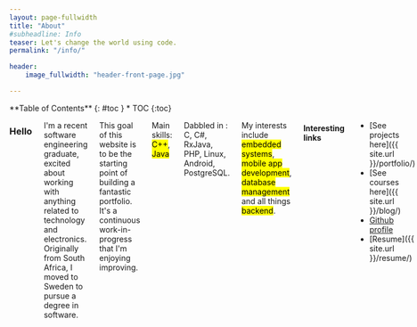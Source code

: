 ```yaml
---
layout: page-fullwidth
title: "About"
#subheadline: Info
teaser: Let's change the world using code.
permalink: "/info/"

header:
    image_fullwidth: "header-front-page.jpg"

---
```

<div class="row">
<div class="medium-4 medium-push-8 columns" markdown="1">
<div class="panel radius" markdown="1">
**Table of Contents**
{: #toc }
*  TOC
{:toc}
</div>
</div><!-- /.medium-4.columns -->
<div class="medium-8 medium-pull-4 columns" markdown="1">


### Hello

I'm a recent software engineering graduate, excited about working with anything related
to technology and electronics. Originally from South Africa, I moved to Sweden to pursue a degree in software.

This goal of this website is to be the starting point of building a fantastic portfolio.
It's a continuous work-in-progress that I'm enjoying improving.

Main skills: <mark>C++</mark>, <mark>Java</mark>

Dabbled in : C, C#, RxJava, PHP, Linux, Android, PostgreSQL.

My interests include <mark>embedded systems</mark>, <mark>mobile app development</mark>, <mark>database management</mark> and all things <mark>backend</mark>.

#### Interesting links

- [See projects here]({{ site.url }}/portfolio/)
- [See courses here]({{ site.url }}/blog/)
- [Github profile](https://github.com/moniqueaxt)
- [Resume]({{ site.url }}/resume/)


### Soft skills

- Having worked in social roles in retail, as a Fitness Coach and a Teaching Assistant, I have learned the importance of being able
to successfully work with others in a team, how to resolve conflicts, and the value of compromise, effective communication and patience.
- As a manager in two different roles I had to be responsible, organised, and able to take initiative.
- Moving abroad and studying in a second-language required perseverance, hard work and an ability to self-motivate.  

### My story

##### South Africa

While studying and working full-time in a retail management position, I started paying more 
attention to my exercise and nutrition in my free time. I discovered a love for fitness and enrolled in a 
night-program to learn more about the field. Eventually I graduated as a Personal Trainer and was able to quit my retail job to pursue fitness as a career.
Working in a private studio, I re-discovered my love of learning and specialised in pre- and post-natal training.

While I enjoyed this role immensely, the unusual working hours were not sustainable long-term and I
began considering alternative career options in Europe.

##### Sweden

Computers have always been an interest of mine; I was surrounded by relatives in the field throughout my childhood.
After finding several fantastic Software Engineering programs, Sweden was my chosen destination.
I saved enough money, sold all my possessions, and moved abroad.

Once I selected my preferred program, I began the journey of meeting the requirements: 
- *Swedish at a university level*. This is the language of instruction in my program and in 
order to qualify I completed SFI and three levels of Svenska som Andraspåk.
- *Mathematik C/3*. My grades from South Africa were not recognised, so I enrolled in Komvux
and re-did all math courses.

After completing these, I was excited to be accepted into my preferred program: [Programvaruteknik](https://www.miun.se/programvaruteknik).
This degree program is done via distance, which has given me fantastic skills in being self-motivated, disciplined and responsible.

#### Future
I'm looking forward to contributing to the field of software. 

Want to get in touch? [Contact me.]({{ site.url }}/contact/)


</div>
</div>
